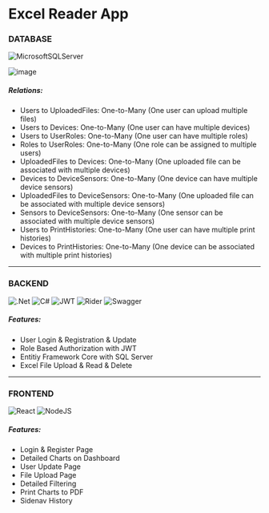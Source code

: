 # Excel Reader App
### DATABASE
![MicrosoftSQLServer](https://img.shields.io/badge/Microsoft%20SQL%20Server-CC2927?style=for-the-badge&logo=microsoft%20sql%20server&logoColor=white)

![image](https://github.com/user-attachments/assets/e173e476-9063-4594-8eb3-36520ed67b95)


##### Relations: 
 - Users to UploadedFiles: One-to-Many (One user can upload multiple files)
 - Users to Devices: One-to-Many (One user can have multiple devices)
 - Users to UserRoles: One-to-Many (One user can have multiple roles)
 - Roles to UserRoles: One-to-Many (One role can be assigned to multiple users)
 - UploadedFiles to Devices: One-to-Many (One uploaded file can be associated with multiple devices)
 - Devices to DeviceSensors: One-to-Many (One device can have multiple device sensors)
 - UploadedFiles to DeviceSensors: One-to-Many (One uploaded file can be associated with multiple device sensors)
 - Sensors to DeviceSensors: One-to-Many (One sensor can be associated with multiple device sensors)
 - Users to PrintHistories: One-to-Many (One user can have multiple print histories)
 - Devices to PrintHistories: One-to-Many (One device can be associated with multiple print histories)
<hr>

### BACKEND
![.Net](https://img.shields.io/badge/.NET-5C2D91?style=for-the-badge&logo=.net&logoColor=white) ![C#](https://img.shields.io/badge/c%23-%23239120.svg?style=for-the-badge&logo=csharp&logoColor=white)  ![JWT](https://img.shields.io/badge/JWT-black?style=for-the-badge&logo=JSON%20web%20tokens) ![Rider](https://img.shields.io/badge/Rider-000000.svg?style=for-the-badge&logo=Rider&logoColor=white&color=black&labelColor=crimson) ![Swagger](https://img.shields.io/badge/-Swagger-%23Clojure?style=for-the-badge&logo=swagger&logoColor=white)   

##### Features:
- User Login & Registration & Update
- Role Based Authorization with JWT
- Entitiy Framework Core with SQL Server
- Excel File Upload & Read & Delete
<hr>

### FRONTEND
![React](https://img.shields.io/badge/react-%2320232a.svg?style=for-the-badge&logo=react&logoColor=%2361DAFB) ![NodeJS](https://img.shields.io/badge/node.js-6DA55F?style=for-the-badge&logo=node.js&logoColor=white)

##### Features: 
- Login & Register Page
- Detailed Charts on Dashboard
- User Update Page
- File Upload Page
- Detailed Filtering
- Print Charts to PDF
- Sidenav History 
